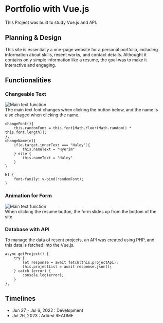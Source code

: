 # Portfolio with Vue.js

This Project was built to study Vue.js and API.


## Planning & Design

This site is essentially a one-page website for a personal portfolio, including information about skills, resent works, and contact details. Althought it contains only simple information like a resume, the goal was to make it interactive and engaging. 


## Functionalities

### Changeable Text
![Main text function](img-readme/mainText.gif)<br />
The main text font changes when clicking the button below, and the name is also chaged when clicking the name. 
```
changeFont(){
    this.randomFont = this.font[Math.floor(Math.random() * this.font.length)];
},
changeName(e){
    if(e.target.innerText === "Haley"){
        this.nameText = "Hyerim"
    } else {
        this.nameText = "Haley"
    }
}
```
```
h1 {
    font-family: v-bind(randomFont);
}
```

### Animation for Form
![Main text function](img-readme/mainText.gif)<br />
When clicking the resume button, the form slides up from the bottom of the site. 


### Database with API
To manage the data of resent projects, an API was created using PHP, and this data is fetched into the Vue.js. 
```
async getProject() {
    try {
        let response = await fetch(this.projectApi);
        this.projectList = await response.json();
    } catch (error) {
        console.log(error);
    }
},
```


## Timelines

- Jun 27 - Jul 6, 2022 : Development
- Jul 26, 2023 : Added README